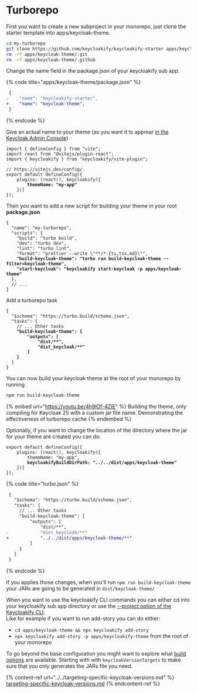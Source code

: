 # Turborepo

First you want to create a new subproject in your monorepo, just clone the starter template into apps/keycloak-theme.

```bash
cd my-turborepo
git clone https://github.com/keycloakify/keycloakify-starter apps/keycloak-theme
rm -rf apps/keycloak-theme/.git
rm -rf apps/keycloak-theme/.github
```

Change the name field in the package.json of your keycloakify sub app.

{% code title="apps/keycloak-theme/package.json" %}

```diff
 {
-    "name": "keycloakify-starter",
+    "name": "keycloak-theme",
 }
```

{% endcode %}

Give an actual name to your theme (as you want it to apprear [in the Keycloak Admin Console](https://github.com/keycloakify/keycloakify/assets/6702424/7da4afe2-0f67-4f79-a3d0-bd982636ea23))

<pre class="language-typescript" data-title="apps/keycloak-theme/vite.config.ts"><code class="lang-typescript">import { defineConfig } from "vite";
import react from "@vitejs/plugin-react";
import { keycloakify } from "keycloakify/vite-plugin";

// https://vitejs.dev/config/
export default defineConfig({
    plugins: [react(), keycloakify({
<strong>        themeName: "my-app"
</strong>    })]
});
</code></pre>

Then you want to add a new script for building your theme in your root **package.json**

<pre class="language-json" data-title="package.json"><code class="lang-json">{
  "name": "my-turborepo",
  "scripts": {
    "build": "turbo build",
    "dev": "turbo dev",
    "lint": "turbo lint",
    "format": "prettier --write \"**/*.{ts,tsx,md}\"",
<strong>    "build-keycloak-theme": "turbo run build-keycloak-theme --filter=keycloak-theme",
</strong><strong>    "start-keycloak": "keycloakify start-keycloak -p apps/keycloak-theme"
</strong>  },
  // ...
}
</code></pre>

Add a turborepo task

<pre class="language-json" data-title="turbo.json"><code class="lang-json">{
  "$schema": "https://turbo.build/schema.json",
  "tasks": {
    // ... Other tasks
<strong>    "build-keycloak-theme": {
</strong><strong>        "outputs": [
</strong><strong>            "dist/**", 
</strong><strong>            "dist_keycloak/**"
</strong><strong>        ]
</strong><strong>    }
</strong>  }
}
</code></pre>

You can now build your keycloak theme at the root of your monorepo by running

```bash
npm run build-keycloak-theme
```

{% embed url="https://youtu.be/4h9lOf-4ZIE" %}
Building the theme, only compiling for Keycloak 25 with a custom jar file name. Demonstrating the effectiveness of turborepo cache
{% endembed %}

Optionally, if you want to change the location of the directory where the jar for your theme are created you can do: &#x20;

<pre class="language-typescript" data-title="apps/keycloak-theme/vite.config.ts"><code class="lang-typescript">export default defineConfig({
    plugins: [react(), keycloakify({
        themeName: "my-app",
<strong>        keycloakifyBuildDirPath: "../../dist/apps/keycloak-theme"
</strong>    })]
});
</code></pre>

{% code title="turbo.json" %}

```diff
 {
   "$schema": "https://turbo.build/schema.json",
   "tasks": {
     // ... Other tasks
     "build-keycloak-theme": {
         "outputs": [
             "dist/**",
-            "dist_keycloak/**"
+            "../../dist/apps/keycloak-theme/**"
         ]
     }
   }
 }
```

{% endcode %}

If you applies those changes, when you'll run `npm run build-keycloak-theme` your JARs are going to be generated in `dist/keycloak-theme/`

When you want to use the keycloakify CLI commands you can either cd into your keycloakify sub app directory or use the [--project option of the Keycloakify CLI](../../build-options/project.md). \
Like for example if you want to run add-story you can do either:

- `cd apps/keycloak-theme && npx keycloakify add-story`
- `npx keycloakify add-story -p apps/keycloakify-theme` from the root of your monorepo

To go beyond the base configuration you might want to explore what [build options](../../build-options/) are available. Starting with with `keycloakVersionTargets` to make sure that you only generates the JARs file you need.

{% content-ref url="../../targeting-specific-keycloak-versions.md" %}
[targeting-specific-keycloak-versions.md](../../targeting-specific-keycloak-versions.md)
{% endcontent-ref %}
